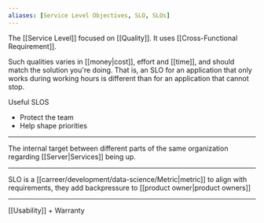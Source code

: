 ```yaml
---
aliases: [Service Level Objectives, SLO, SLOs]
---
```


The [[Service Level]] focused on [[Quality]]. It uses [[Cross-Functional Requirement]].

Such qualities varies in [[money|cost]], effort and [[time]], and should match the solution you're doing. That is, an SLO for an application that only works during working hours is different than for an application that cannot stop.

Useful SLOS
- Protect the team
- Help shape priorities

---

The internal target between different parts of the same organization regarding [[Server|Services]] being up.

---

SLO is a [[carreer/development/data-science/Metric|metric]] to align with requirements, they add backpressure to [[product owner|product owners]]

----

[[Usability]] + Warranty
